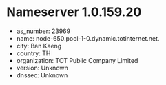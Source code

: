 # Nameserver 1.0.159.20

* as_number: 23969
* name: node-650.pool-1-0.dynamic.totinternet.net.
* city: Ban Kaeng
* country: TH
* organization: TOT Public Company Limited
* version: Unknown
* dnssec: Unknown

